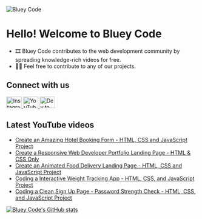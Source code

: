 ![Bluey Code](https://i.imgur.com/rBhrS8S.png)

# Hello! Welcome to Bluey Code

* 🎞 Bluey Code contributes to the web development community by spreading knowledge-rich videos for free.
* 👨‍💻 Feel free to contribute to any of our projects.

## Connect with us

<p>
    <a href="https://instagram.com/blueycode">
    <img
        src="https://raw.githubusercontent.com/rahuldkjain/github-profile-readme-generator/master/src/images/icons/Social/instagram.svg"
        alt="Instagram"
        height="30"
        width="40"
    />
    </a>
    <a href="https://www.youtube.com/@blueycode">
    <img
        src="https://raw.githubusercontent.com/rahuldkjain/github-profile-readme-generator/master/src/images/icons/Social/youtube.svg"
        alt="YouTube"
        height="30"
        width="40"
    />
    </a>
    <a href="https://dev.to/blueycode">
    <img
        src="https://raw.githubusercontent.com/rahuldkjain/github-profile-readme-generator/master/src/images/icons/Social/devto.svg"
        alt="Dev.to"
        height="30"
        width="40"
    />
    </a>
<p>

## Latest YouTube videos

<!-- YouTube video list only show up on GitHub, not on local development -->

<!-- BLOG-POST-LIST:START -->
- [Create an Amazing Hotel Booking Form - HTML, CSS and JavaScript Project](https://www.youtube.com/watch?v=xwbX6y6CPS4)
- [Create a Responsive Web Developer Portfolio Landing Page - HTML &amp; CSS Only](https://www.youtube.com/watch?v=jLKUErOg-vs)
- [Create an Animated Food Delivery Landing Page - HTML, CSS and JavaScript Project](https://www.youtube.com/watch?v=OfDOG7MFF2k)
- [Coding a Interactive Weight Tracking App - HTML, CSS, and JavaScript Project](https://www.youtube.com/watch?v=ZJCGaZaqi58)
- [Coding a Clean Sign Up Page - Password Strength Check - HTML, CSS, and JavaScript Project](https://www.youtube.com/watch?v=rdKTj0WkPWo)
<!-- BLOG-POST-LIST:END -->

[![Bluey Code's GitHub stats](https://github-readme-stats.vercel.app/api?username=blueycode&theme=dark&hide_border=true&show_icons=true)](https://github.com/anuraghazra/github-readme-stats)
